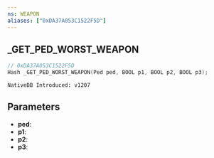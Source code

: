 ```yaml
---
ns: WEAPON
aliases: ["0xDA37A053C1522F5D"]
---
```

## _GET_PED_WORST_WEAPON

```c
// 0xDA37A053C1522F5D
Hash _GET_PED_WORST_WEAPON(Ped ped, BOOL p1, BOOL p2, BOOL p3);
```

```
NativeDB Introduced: v1207
```

## Parameters
* **ped**:
* **p1**:
* **p2**:
* **p3**:
